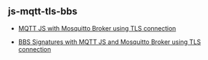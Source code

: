## js-mqtt-tls-bbs

- [MQTT JS with Mosquitto Broker using TLS connection](https://github.com/rodrigodg1/js-mqtt-tls-bbs/tree/main/mqtt-tls)

- [BBS Signatures with MQTT JS and Mosquitto Broker using TLS connection](https://github.com/rodrigodg1/js-mqtt-tls-bbs/tree/main/BBS-with-MQTT-and-TLS)

